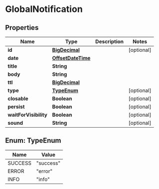 
# GlobalNotification

## Properties
Name | Type | Description | Notes
------------ | ------------- | ------------- | -------------
**id** | [**BigDecimal**](BigDecimal.md) |  |  [optional]
**date** | [**OffsetDateTime**](OffsetDateTime.md) |  | 
**title** | **String** |  | 
**body** | **String** |  | 
**ttl** | [**BigDecimal**](BigDecimal.md) |  | 
**type** | [**TypeEnum**](#TypeEnum) |  |  [optional]
**closable** | **Boolean** |  |  [optional]
**persist** | **Boolean** |  |  [optional]
**waitForVisibility** | **Boolean** |  |  [optional]
**sound** | **String** |  |  [optional]


<a name="TypeEnum"></a>
## Enum: TypeEnum
Name | Value
---- | -----
SUCCESS | &quot;success&quot;
ERROR | &quot;error&quot;
INFO | &quot;info&quot;



